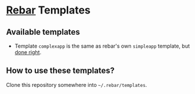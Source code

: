 [Rebar](https://github.com/basho/rebar) Templates
=================================================

Available templates
-------------------

 * Template `complexapp` is the same as rebar's own `simpleapp` template, but
   [done right](http://ferd.ca/dev/rebar-releases-and-being-wrong.html).

How to use these templates?
---------------------------

Clone this repository somewhere into `~/.rebar/templates`.
